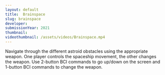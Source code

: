```yaml
---
layout: default
title:  Brainspace
slug: brainspace
developer: 
submissionYear: 2021
thumbnail: 
videothumbnail: /assets/videos/Brainspace.mp4
---
```

Navigate through the different astroid obstacles using the appropriate weapon. One player controls the spaceship movement, the other changes the weapon. Use 2-button BCI commands to go up/down on the screen and 1-button BCI commands to change the weapon.